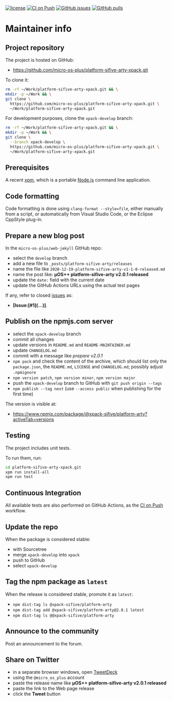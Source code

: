 [![license](https://img.shields.io/github/license/micro-os-plus/platform-sifive-arty-xpack)](https://github.com/micro-os-plus/platform-sifive-arty-xpack/blob/xpack/LICENSE)
[![CI on Push](https://github.com/micro-os-plus/platform-sifive-arty-xpack/workflows/CI%20on%20Push/badge.svg)](https://github.com/micro-os-plus/platform-sifive-arty-xpack/actions?query=workflow%3A%22CI+on+Push%22)
[![GitHub issues](https://img.shields.io/github/issues/micro-os-plus/platform-sifive-arty-xpack.svg)](https://github.com/micro-os-plus/platform-sifive-arty-xpack/issues/)
[![GitHub pulls](https://img.shields.io/github/issues-pr/micro-os-plus/platform-sifive-arty-xpack.svg)](https://github.com/micro-os-plus/platform-sifive-arty-xpack/pulls)

# Maintainer info

## Project repository

The project is hosted on GitHub:

- <https://github.com/micro-os-plus/platform-sifive-arty-xpack.git>

To clone it:

```sh
rm -rf ~/Work/platform-sifive-arty-xpack.git && \
mkdir -p ~/Work && \
git clone \
  https://github.com/micro-os-plus/platform-sifive-arty-xpack.git \
  ~/Work/platform-sifive-arty-xpack.git
```

For development purposes, clone the `xpack-develop` branch:

```sh
rm -rf ~/Work/platform-sifive-arty-xpack.git && \
mkdir -p ~/Work && \
git clone \
  --branch xpack-develop \
  https://github.com/micro-os-plus/platform-sifive-arty-xpack.git \
  ~/Work/platform-sifive-arty-xpack.git
```

## Prerequisites

A recent [xpm](https://xpack.github.io/xpm/), which is a portable
[Node.js](https://nodejs.org/) command line application.

## Code formatting

Code formatting is done using `clang-format --style=file`, either manually
from a script, or automatically from Visual Studio Code, or the Eclipse
CppStyle plug-in.

## Prepare a new blog post

In the `micro-os-plus/web-jekyll` GitHub repo:

- select the `develop` branch
- add a new file to `_posts/platform-sifive-arty/releases`
- name the file like `2020-12-19-platform-sifive-arty-v1-1-0-released.md`
- name the post like: **µOS++ platform-sifive-arty v2.0.1 released**
- update the `date:` field with the current date
- update the GitHub Actions URLs using the actual test pages

If any, refer to closed
[issues](https://github.com/micro-os-plus/platform-sifive-arty-xpack/issues/)
as:

- **[Issue:\[#1\]\(...\)]**.

## Publish on the npmjs.com server

- select the `xpack-develop` branch
- commit all changes
- update versions in `README.md` and `README-MAINTAINER.md`
- update `CHANGELOG.md`
- commit with a message like _prepare v2.0.1_
- `npm pack` and check the content of the archive, which should list
  only the `package.json`, the `README.md`, `LICENSE` and `CHANGELOG.md`;
  possibly adjust `.npmignore`
- `npm version patch`, `npm version minor`, `npm version major`
- push the `xpack-develop` branch to GitHub with `git push origin --tags`
- `npm publish --tag next` (use `--access public` when publishing for
  the first time)

The version is visible at:

- <https://www.npmjs.com/package/@xpack-sifive/platform-arty?activeTab=versions>

## Testing

The project includes unit tests.

To run them, run:

```sh
cd platform-sifive-arty-xpack.git
xpm run install-all
xpm run test
```

## Continuous Integration

All available tests are also performed on GitHub Actions, as the
[CI on Push](https://github.com/micro-os-plus/platform-sifive-arty-xpack/actions?query=workflow%3A%22CI+on+Push%22)
workflow.

## Update the repo

When the package is considered stable:

- with Sourcetree
- merge `xpack-develop` into `xpack`
- push to GitHub
- select `xpack-develop`

## Tag the npm package as `latest`

When the release is considered stable, promote it as `latest`:

- `npm dist-tag ls @xpack-sifive/platform-arty`
- `npm dist-tag add @xpack-sifive/platform-arty@2.0.1 latest`
- `npm dist-tag ls @@xpack-sifive/platform-arty`

## Announce to the community

Post an announcement to the forum.

## Share on Twitter

- in a separate browser windows, open [TweetDeck](https://tweetdeck.twitter.com/)
- using the `@micro_os_plus` account
- paste the release name like **µOS++ platform-sifive-arty v2.0.1 released**
- paste the link to the Web page release
- click the **Tweet** button

